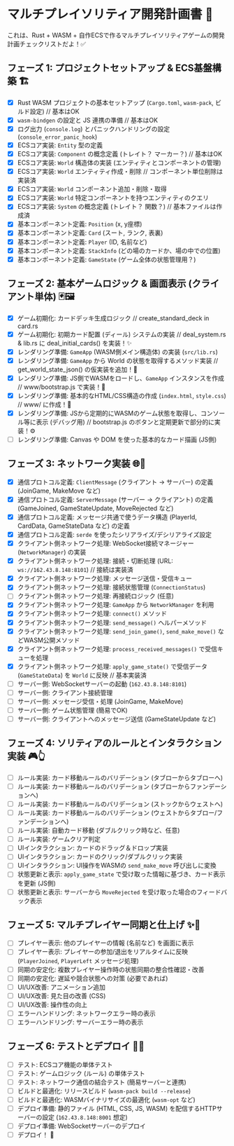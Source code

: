 # マルチプレイソリティア開発計画書 🚀

これは、Rust + WASM + 自作ECSで作るマルチプレイソリティアゲームの開発計画チェックリストだよ！✅

## フェーズ 1: プロジェクトセットアップ & ECS基盤構築 🏗️

- [x] Rust WASM プロジェクトの基本セットアップ (`Cargo.toml`, `wasm-pack`, ビルド設定) // 基本はOK
- [x] `wasm-bindgen` の設定と JS 連携の準備 // 基本はOK
- [x] ログ出力 (`console.log`) とパニックハンドリングの設定 (`console_error_panic_hook`)
- [x] ECSコア実装: `Entity` 型の定義
- [x] ECSコア実装: `Component` の概念定義 (トレイト？ マーカー？) // 基本はOK
- [x] ECSコア実装: `World` 構造体の実装 (エンティティとコンポーネントの管理)
- [x] ECSコア実装: `World` エンティティ作成・削除 // コンポーネント単位削除は実装済
- [x] ECSコア実装: `World` コンポーネント追加・削除・取得
- [x] ECSコア実装: `World` 特定コンポーネントを持つエンティティのクエリ
- [x] ECSコア実装: `System` の概念定義 (トレイト？ 関数？) // 基本ファイルは作成済
- [x] 基本コンポーネント定義: `Position` (x, y座標)
- [x] 基本コンポーネント定義: `Card` (スート, ランク, 表裏)
- [x] 基本コンポーネント定義: `Player` (ID, 名前など)
- [x] 基本コンポーネント定義: `StackInfo` (どの場のカードか、場の中での位置)
- [x] 基本コンポーネント定義: `GameState` (ゲーム全体の状態管理用？)

## フェーズ 2: 基本ゲームロジック & 画面表示 (クライアント単体) 🃏🖼️

- [x] ゲーム初期化: カードデッキ生成ロジック // create_standard_deck in card.rs
- [x] ゲーム初期化: 初期カード配置 (ディール) システムの実装 // deal_system.rs & lib.rs に deal_initial_cards() を実装！✨
- [x] レンダリング準備: `GameApp` (WASM側メイン構造体) の実装 (`src/lib.rs`)
- [x] レンダリング準備: `GameApp` から World の状態を取得するメソッド実装 // get_world_state_json() の仮実装を追加！🦴
- [x] レンダリング準備: JS側でWASMをロードし、`GameApp` インスタンスを作成 // www/bootstrap.js で実装！🚀
- [x] レンダリング準備: 基本的なHTML/CSS構造の作成 (`index.html`, `style.css`) // www/ に作成！🎨
- [x] レンダリング準備: JSから定期的にWASMのゲーム状態を取得し、コンソール等に表示 (デバッグ用) // bootstrap.js のボタンと定期更新で部分的に実装！⚙️
- [ ] レンダリング準備: Canvas や DOM を使った基本的なカード描画 (JS側)

## フェーズ 3: ネットワーク実装 🌐🤝

- [x] 通信プロトコル定義: `ClientMessage` (クライアント → サーバー) の定義 (JoinGame, MakeMove など)
- [x] 通信プロトコル定義: `ServerMessage` (サーバー → クライアント) の定義 (GameJoined, GameStateUpdate, MoveRejected など)
- [x] 通信プロトコル定義: メッセージ共通で使うデータ構造 (PlayerId, CardData, GameStateData など) の定義
- [x] 通信プロトコル定義: `serde` を使ったシリアライズ/デシリアライズ設定
- [x] クライアント側ネットワーク処理: WebSocket接続マネージャー (`NetworkManager`) の実装
- [x] クライアント側ネットワーク処理: 接続・切断処理 (URL: `ws://162.43.8.148:8101`) // 接続は実装済
- [x] クライアント側ネットワーク処理: メッセージ送信・受信キュー
- [x] クライアント側ネットワーク処理: 接続状態管理 (`ConnectionStatus`)
- [ ] クライアント側ネットワーク処理: 再接続ロジック (任意)
- [x] クライアント側ネットワーク処理: `GameApp` から `NetworkManager` を利用
- [x] クライアント側ネットワーク処理: `connect()` メソッド
- [x] クライアント側ネットワーク処理: `send_message()` ヘルパーメソッド
- [x] クライアント側ネットワーク処理: `send_join_game()`, `send_make_move()` などWASM公開メソッド
- [x] クライアント側ネットワーク処理: `process_received_messages()` で受信キューを処理
- [x] クライアント側ネットワーク処理: `apply_game_state()` で受信データ (`GameStateData`) を `World` に反映 // 基本実装済
- [ ] サーバー側: WebSocketサーバーの起動 (`162.43.8.148:8101`)
- [ ] サーバー側: クライアント接続管理
- [ ] サーバー側: メッセージ受信・処理 (JoinGame, MakeMove)
- [ ] サーバー側: ゲーム状態管理 (簡易でOK)
- [ ] サーバー側: クライアントへのメッセージ送信 (GameStateUpdate など)

## フェーズ 4: ソリティアのルールとインタラクション実装 🎮👆

- [ ] ルール実装: カード移動ルールのバリデーション (タブローからタブローへ)
- [ ] ルール実装: カード移動ルールのバリデーション (タブローからファンデーションへ)
- [ ] ルール実装: カード移動ルールのバリデーション (ストックからウェストへ)
- [ ] ルール実装: カード移動ルールのバリデーション (ウェストからタブロー/ファンデーションへ)
- [ ] ルール実装: 自動カード移動 (ダブルクリック時など、任意)
- [ ] ルール実装: ゲームクリア判定
- [ ] UIインタラクション: カードのドラッグ＆ドロップ実装
- [ ] UIインタラクション: カードのクリック/ダブルクリック実装
- [ ] UIインタラクション: UI操作をWASMの `send_make_move` 呼び出しに変換
- [ ] 状態更新と表示: `apply_game_state` で受け取った情報に基づき、カード表示を更新 (JS側)
- [ ] 状態更新と表示: サーバーから `MoveRejected` を受け取った場合のフィードバック表示

## フェーズ 5: マルチプレイヤー同期と仕上げ ✨💅

- [ ] プレイヤー表示: 他のプレイヤーの情報 (名前など) を画面に表示
- [ ] プレイヤー表示: プレイヤーの参加/退出をリアルタイムに反映 (`PlayerJoined`, `PlayerLeft` メッセージ処理)
- [ ] 同期の安定化: 複数プレイヤー操作時の状態同期の整合性確認・改善
- [ ] 同期の安定化: 遅延や競合状態への対策 (必要であれば)
- [ ] UI/UX改善: アニメーション追加
- [ ] UI/UX改善: 見た目の改善 (CSS)
- [ ] UI/UX改善: 操作性の向上
- [ ] エラーハンドリング: ネットワークエラー時の表示
- [ ] エラーハンドリング: サーバーエラー時の表示

## フェーズ 6: テストとデプロイ 🧪🚀

- [ ] テスト: ECSコア機能の単体テスト
- [ ] テスト: ゲームロジック (ルール) の単体テスト
- [ ] テスト: ネットワーク通信の結合テスト (簡易サーバーと連携)
- [ ] ビルドと最適化: リリースビルド (`wasm-pack build --release`)
- [ ] ビルドと最適化: WASMバイナリサイズの最適化 (`wasm-opt` など)
- [ ] デプロイ準備: 静的ファイル (HTML, CSS, JS, WASM) を配信するHTTPサーバーの設定 (`162.43.8.148:8001` 想定)
- [ ] デプロイ準備: WebSocketサーバーのデプロイ
- [ ] デプロイ！ 🎉 